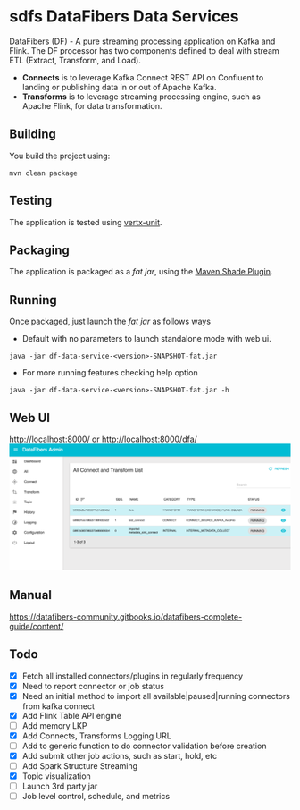 # sdfs DataFibers Data Services
DataFibers (DF) - A pure streaming processing application on Kafka and Flink. 
The DF processor has two components defined to deal with stream ETL (Extract, Transform, and Load).
* **Connects** is to leverage Kafka Connect REST API on Confluent to landing or publishing data in or out of Apache Kafka.
* **Transforms** is to leverage streaming processing engine, such as Apache Flink, for data transformation.

## Building

You build the project using:

```
mvn clean package
```

## Testing

The application is tested using [vertx-unit](http://vertx.io/docs/vertx-unit/java/).

## Packaging

The application is packaged as a _fat jar_, using the 
[Maven Shade Plugin](https://maven.apache.org/plugins/maven-shade-plugin/).

## Running

Once packaged, just launch the _fat jar_ as follows ways

* Default with no parameters to launch standalone mode with web ui.
```
java -jar df-data-service-<version>-SNAPSHOT-fat.jar
```

* For more running features checking help option
```
java -jar df-data-service-<version>-SNAPSHOT-fat.jar -h
```

## Web UI
http://localhost:8000/ or http://localhost:8000/dfa/
<img src="https://raw.githubusercontent.com/datafibers/datafibers_web_src/master/themes/hugo-agency-theme/static/img/UI.PNG" width="800">

## Manual
https://datafibers-community.gitbooks.io/datafibers-complete-guide/content/

## Todo
- [x] Fetch all installed connectors/plugins in regularly frequency
- [x] Need to report connector or job status
- [x] Need an initial method to import all available|paused|running connectors from kafka connect
- [x] Add Flink Table API engine
- [ ] Add memory LKP
- [x] Add Connects, Transforms Logging URL
- [ ] Add to generic function to do connector validation before creation
- [x] Add submit other job actions, such as start, hold, etc
- [ ] Add Spark Structure Streaming
- [X] Topic visualization
- [ ] Launch 3rd party jar
- [ ] Job level control, schedule, and metrics
